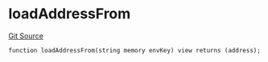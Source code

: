 # loadAddressFrom
[Git Source](https://github.com/metacontract/mc/blob/df7a49283d8212c99bebd64a186325e91d34c075/resources/devkit/api-reference/utils/ForgeHelper.sol)


```solidity
function loadAddressFrom(string memory envKey) view returns (address);
```


